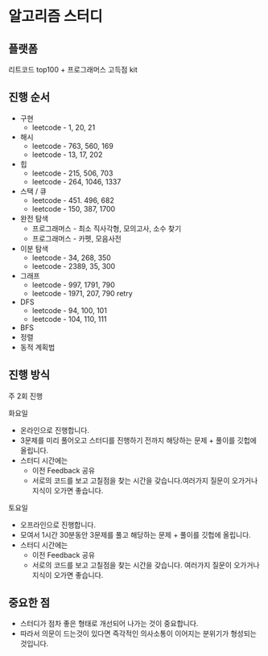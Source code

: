 # 알고리즘 스터디

## 플랫폼
리트코드 top100 + 프로그래머스 고득점 kit

## 진행 순서 
* 구현
  * leetcode - 1, 20, 21
* 해시 
  * leetcode - 763, 560, 169
  * leetcode - 13, 17, 202
* 힙
  * leetcode - 215, 506, 703
  * leetcode - 264, 1046, 1337
* 스택 / 큐
  * leetcode - 451. 496, 682
  * leetcode - 150, 387, 1700
* 완전 탐색
  * 프로그래머스 - 최소 직사각형, 모의고사, 소수 찾기 
  * 프로그래머스 - 카펫, 모음사전
* 이분 탐색
  * leetcode - 34, 268, 350 
  * leetcode - 2389, 35, 300
* 그래프
  * leetcode - 997, 1791, 790 
  * leetcode - 1971, 207, 790 retry
* DFS
  * leetcode - 94, 100, 101 
  * leetcode - 104, 110, 111
* BFS
* 정렬
* 동적 계획법

## 진행 방식
주 2회 진행

화요일
- 온라인으로 진행합니다. 
- 3문제를 미리 풀어오고 스터디를 진행하기 전까지 해당하는 문제 + 풀이를 깃헙에 올립니다.
- 스터디 시간에는 
  - 이전 Feedback 공유
  - 서로의 코드를 보고 고칠점을 찾는 시간을 갖습니다.여러가지 질문이 오가거나 지식이 오가면 좋습니다.

토요일 
- 오프라인으로 진행합니다. 
- 모여서 1시간 30분동안 3문제를 풀고 해당하는 문제 + 풀이를 깃헙에 올립니다. 
- 스터디 시간에는 
  - 이전 Feedback 공유
  - 서로의 코드를 보고 고칠점을 찾는 시간을 갖습니다. 여러가지 질문이 오가거나 지식이 오가면 좋습니다. 

## 중요한 점
- 스터디가 점차 좋은 형태로 개선되어 나가는 것이 중요합니다.
- 따라서 의문이 드는것이 있다면 즉각적인 의사소통이 이어지는 분위기가 형성되는 것입니다. 


